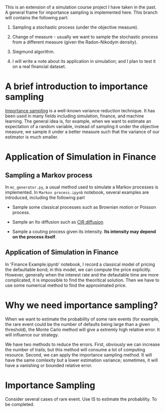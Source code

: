 This is an extension of a simulation course project I have taken in the past. A general frame for importance sampling is implemented here. This branch will contains the following part: 

1. Sampling a stochastic process (under the objective measure). 

2. Change of measure - usually we want to sample the stochastic process from a different measure (given the Radon-Nikodym density).

3. Siegmund algorithm.

4. I will write a note about its application in simulation; and I plan to test it on a real financial dataset.

# A brief introduction to importance sampling

[Importance sampling](https://en.wikipedia.org/wiki/Importance_sampling) is a well-known variance reduction technique. It has been used in many fields including simulation, finance, and machine learning. The general idea is, for example, when we want to estimate an expectation of a random variable, instead of sampling it under the objective measure, we sample it under a better measure such that the variance of our estimator is much smaller.   

# Application of Simulation in Finance

## Sampling a Markov process
In `mc_generator.py`, a usual method used to simulate a Markov processes is implemented. In `Markov process.ipynb` notebook, several examples are introduced, including the following part

* Sample some classical processes such as Brownian motion or Poisson process.

* Sample an Ito diffusion such as [CIR diffusion](https://en.wikipedia.org/wiki/Cox%E2%80%93Ingersoll%E2%80%93Ross_model)

* Sample a couting process given its intensity. **Its intensity may depend on the process itself**.

## Application of Simulation in Finance
In 'Finance Example.ipynb' notebook, I record a classical model of pricing the defaultable bond; in this model, we can compute the price explicitly. However, generally when the interest rate and the defautable time are more complicated, it is impossible to find the theoritical solution. Then we have to use some numerical method to find the approximated price. 

# Why we need importance sampling?
When we want to estimate the probability of some rare events (for example, the rare event could be the number of defaults being large than a given threshold), the Monte Carlo method will give a extremly high relative error. It will influence our strategy. 

We have two methods to reduce the errors. First, obviously we can increase the number of trails; but this method will consume a lot of computing resource. Second, we can apply the importance sampling method. It will have the same comlexity but a lower estimation variance; sometimes, it will have a vanishing or bounded relative error.  

# Importance Sampling
Consider several cases of rare event. Use IS to estimate the probability. To be completed.
